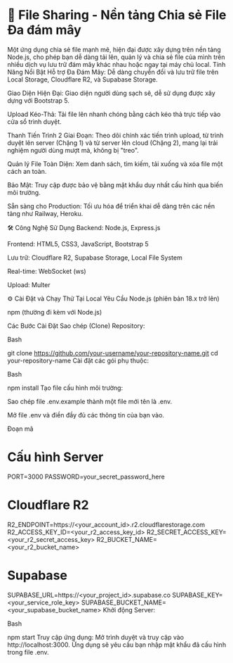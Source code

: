 # 🚀 File Sharing - Nền tảng Chia sẻ File Đa đám mây
Một ứng dụng chia sẻ file mạnh mẽ, hiện đại được xây dựng trên nền tảng Node.js, cho phép bạn dễ dàng tải lên, quản lý và chia sẻ file của mình trên nhiều dịch vụ lưu trữ đám mây khác nhau hoặc ngay tại máy chủ local.
Tính Năng Nổi Bật
Hỗ trợ Đa Đám Mây: Dễ dàng chuyển đổi và lưu trữ file trên Local Storage, Cloudflare R2, và Supabase Storage.

Giao Diện Hiện Đại: Giao diện người dùng sạch sẽ, dễ sử dụng được xây dựng với Bootstrap 5.

Upload Kéo-Thả: Tải file lên nhanh chóng bằng cách kéo thả trực tiếp vào cửa sổ trình duyệt.

Thanh Tiến Trình 2 Giai Đoạn: Theo dõi chính xác tiến trình upload, từ trình duyệt lên server (Chặng 1) và từ server lên cloud (Chặng 2), mang lại trải nghiệm người dùng mượt mà, không bị "treo".

Quản lý File Toàn Diện: Xem danh sách, tìm kiếm, tải xuống và xóa file một cách an toàn.

Bảo Mật: Truy cập được bảo vệ bằng mật khẩu duy nhất cấu hình qua biến môi trường.

Sẵn sàng cho Production: Tối ưu hóa để triển khai dễ dàng trên các nền tảng như Railway, Heroku.

🛠️ Công Nghệ Sử Dụng
Backend: Node.js, Express.js

Frontend: HTML5, CSS3, JavaScript, Bootstrap 5

Lưu trữ: Cloudflare R2, Supabase Storage, Local File System

Real-time: WebSocket (ws)

Upload: Multer

⚙️ Cài Đặt và Chạy Thử Tại Local
Yêu Cầu
Node.js (phiên bản 18.x trở lên)

npm (thường đi kèm với Node.js)

Các Bước Cài Đặt
Sao chép (Clone) Repository:

Bash

git clone https://github.com/your-username/your-repository-name.git
cd your-repository-name
Cài đặt các gói phụ thuộc:

Bash

npm install
Tạo file cấu hình môi trường:

Sao chép file .env.example thành một file mới tên là .env.

Mở file .env và điền đầy đủ các thông tin của bạn vào.

Đoạn mã

# Cấu hình Server
PORT=3000
PASSWORD=your_secret_password_here

# Cloudflare R2
R2_ENDPOINT=https://<your_account_id>.r2.cloudflarestorage.com
R2_ACCESS_KEY_ID=<your_r2_access_key_id>
R2_SECRET_ACCESS_KEY=<your_r2_secret_access_key>
R2_BUCKET_NAME=<your_r2_bucket_name>

# Supabase
SUPABASE_URL=https://<your_project_id>.supabase.co
SUPABASE_KEY=<your_service_role_key>
SUPABASE_BUCKET_NAME=<your_supabase_bucket_name>
Khởi động Server:

Bash

npm start
Truy cập ứng dụng:
Mở trình duyệt và truy cập vào http://localhost:3000. Ứng dụng sẽ yêu cầu bạn nhập mật khẩu đã cấu hình trong file .env.
